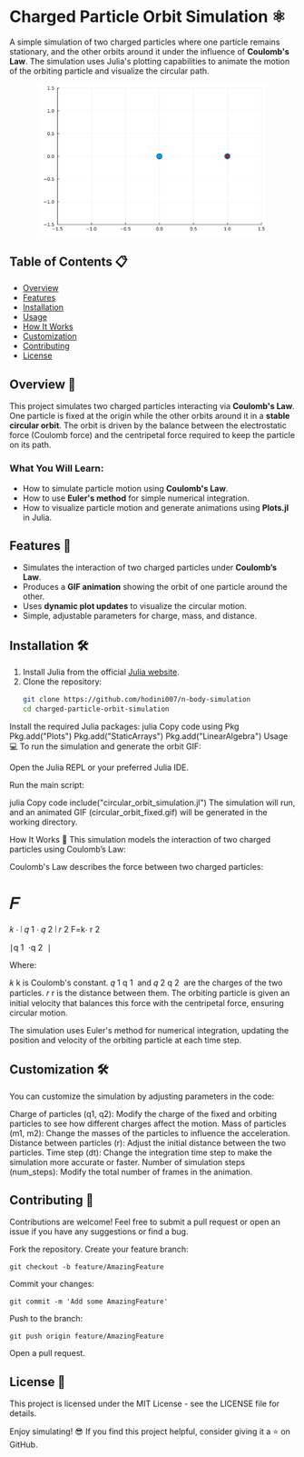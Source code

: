 # Charged Particle Orbit Simulation ⚛️

A simple simulation of two charged particles where one particle remains stationary, and the other orbits around it under the influence of **Coulomb's Law**. The simulation uses Julia's plotting capabilities to animate the motion of the orbiting particle and visualize the circular path.

<p align="center">
  <img src="circular_orbit_fixed.gif" alt="Charged Particle Orbit" width="400"/>
</p>

## Table of Contents 📋
- [Overview](#overview)
- [Features](#features)
- [Installation](#installation)
- [Usage](#usage)
- [How It Works](#how-it-works)
- [Customization](#customization)
- [Contributing](#contributing)
- [License](#license)

## Overview 🧐

This project simulates two charged particles interacting via **Coulomb's Law**. One particle is fixed at the origin while the other orbits around it in a **stable circular orbit**. The orbit is driven by the balance between the electrostatic force (Coulomb force) and the centripetal force required to keep the particle on its path.

### What You Will Learn:
- How to simulate particle motion using **Coulomb's Law**.
- How to use **Euler's method** for simple numerical integration.
- How to visualize particle motion and generate animations using **Plots.jl** in Julia.

## Features 🚀

- Simulates the interaction of two charged particles under **Coulomb’s Law**.
- Produces a **GIF animation** showing the orbit of one particle around the other.
- Uses **dynamic plot updates** to visualize the circular motion.
- Simple, adjustable parameters for charge, mass, and distance.

## Installation 🛠️

1. Install Julia from the official [Julia website](https://julialang.org/downloads/).
2. Clone the repository:
   ```bash
   git clone https://github.com/hodini007/n-body-simulation
   cd charged-particle-orbit-simulation
Install the required Julia packages:
julia
Copy code
using Pkg
Pkg.add("Plots")
Pkg.add("StaticArrays")
Pkg.add("LinearAlgebra")
Usage 💻
To run the simulation and generate the orbit GIF:

Open the Julia REPL or your preferred Julia IDE.

Run the main script:

julia
Copy code
include("circular_orbit_simulation.jl")
The simulation will run, and an animated GIF (circular_orbit_fixed.gif) will be generated in the working directory.

How It Works 🔬
This simulation models the interaction of two charged particles using Coulomb’s Law:

Coulomb's Law describes the force between two charged particles:

𝐹
=
𝑘
⋅
∣
𝑞
1
⋅
𝑞
2
∣
𝑟
2
F=k⋅ 
r 
2
 
∣q 
1
​
 ⋅q 
2
​
 ∣
​
 
Where:

𝑘
k is Coulomb's constant.
𝑞
1
q 
1
​
  and 
𝑞
2
q 
2
​
  are the charges of the two particles.
𝑟
r is the distance between them.
The orbiting particle is given an initial velocity that balances this force with the centripetal force, ensuring circular motion.

The simulation uses Euler's method for numerical integration, updating the position and velocity of the orbiting particle at each time step.

## Customization 🛠️
You can customize the simulation by adjusting parameters in the code:

Charge of particles (q1, q2): Modify the charge of the fixed and orbiting particles to see how different charges affect the motion.
Mass of particles (m1, m2): Change the masses of the particles to influence the acceleration.
Distance between particles (r): Adjust the initial distance between the two particles.
Time step (dt): Change the integration time step to make the simulation more accurate or faster.
Number of simulation steps (num_steps): Modify the total number of frames in the animation.

## Contributing 🤝
Contributions are welcome! Feel free to submit a pull request or open an issue if you have any suggestions or find a bug.

Fork the repository.
Create your feature branch:
```
git checkout -b feature/AmazingFeature
```
Commit your changes:
```
git commit -m 'Add some AmazingFeature'
```
Push to the branch:
```
git push origin feature/AmazingFeature
```
Open a pull request.

## License 📄
This project is licensed under the MIT License - see the LICENSE file for details.

Enjoy simulating! 😎 If you find this project helpful, consider giving it a ⭐ on GitHub.





